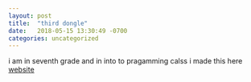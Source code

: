 ```yaml
---
layout: post
title:  "third dongle"
date:   2018-05-15 13:30:49 -0700
categories: uncategorized
---
```


i am in seventh grade and in into to pragamming calss i made this here [website][thingy]

[thingy]:/website/
